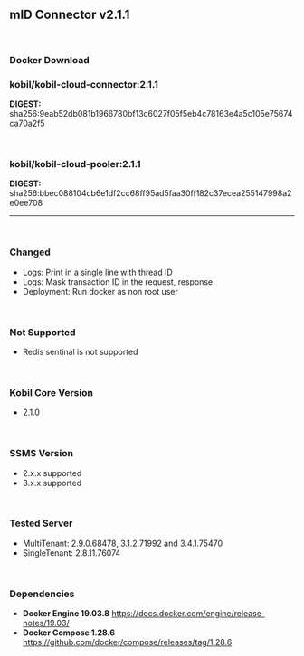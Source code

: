 
## mID Connector v2.1.1

<br/>

### **Docker Download**

### kobil/kobil-cloud-connector:2.1.1
**DIGEST:** sha256:9eab52db081b1966780bf13c6027f05f5eb4c78163e4a5c105e75674ca70a2f5

<br/>

### kobil/kobil-cloud-pooler:2.1.1
**DIGEST:** sha256:bbec088104cb6e1df2cc68ff95ad5faa30ff182c37ecea255147998a2e0ee708

------------------------------------
<br/>


### Changed
* Logs: Print in a single line with thread ID
* Logs: Mask transaction ID in the request, response
* Deployment: Run docker as non root user

<br/>

### Not Supported
* Redis sentinal is not supported

<br/>

### Kobil Core Version
* 2.1.0

<br/>

### SSMS Version
* 2.x.x supported
* 3.x.x supported


<br/>

### Tested Server
* MultiTenant: 2.9.0.68478, 3.1.2.71992 and 3.4.1.75470
* SingleTenant: 2.8.11.76074

<br/>

### Dependencies
* **Docker Engine 19.03.8**
https://docs.docker.com/engine/release-notes/19.03/
* **Docker Compose 1.28.6**
https://github.com/docker/compose/releases/tag/1.28.6
